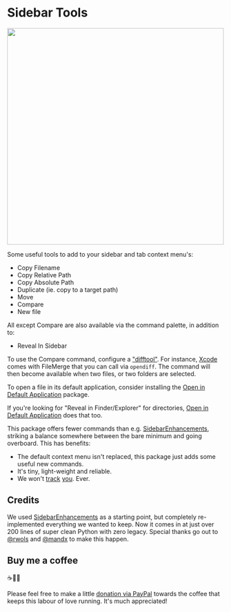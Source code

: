 # Sidebar Tools

<img src="https://raw.githubusercontent.com/braver/SideBarTools/master/screenshot.png" width="502">

Some useful tools to add to your sidebar and tab context menu's:

- Copy Filename
- Copy Relative Path
- Copy Absolute Path
- Duplicate (ie. copy to a target path)
- Move
- Compare
- New file

All except Compare are also available via the command palette, in addition to:

- Reveal In Sidebar

To use the Compare command, configure a ["difftool"](https://github.com/braver/SideBarTools/blob/master/SideBarTools.sublime-settings). For instance, [Xcode][4] comes with FileMerge that you can call via `opendiff`. The command will then become available when two files, or two folders are selected.

To open a file in its default application, consider installing the [Open in Default Application][2] package.

If you're looking for "Reveal in Finder/Explorer" for directories, [Open in Default Application][2] does that too.

This package offers fewer commands than e.g. [SidebarEnhancements][1], striking a balance somewhere between the bare minimum 
and going overboard. This has benefits:

- The default context menu isn't replaced, this package just adds some useful 
  new commands.
- It's tiny, light-weight and reliable.
- We won't [track][3] [you][5]. Ever.


## Credits

We used [SidebarEnhancements][1] as a starting point, but completely re-implemented everything we wanted to keep. Now it comes in at just over 200 lines of super clean Python with zero legacy. Special thanks go out to [@rwols][6] and [@mandx][7] to make this happen.


[1]: https://packagecontrol.io/packages/SideBarEnhancements
[2]: https://packagecontrol.io/packages/Open%20in%20Default%20Application
[3]: https://github.com/SideBarEnhancements-org/SideBarEnhancements/blob/d1c7fa4bac6a1f31ba177bc41ddd0ca902e43609/Stats.py
[4]: https://developer.apple.com/xcode/
[5]: https://forum.sublimetext.com/t/rfc-default-package-control-channel-and-package-telemetry/30157
[6]: https://github.com/braver/SideBarTools/pull/2
[7]: https://github.com/braver/SideBarTools/pulls?q=is%3Apr+author%3Amandx

## Buy me a coffee 

☕️👌🏻

Please feel free to make a little [donation via PayPal](https://paypal.me/koenlageveen) towards the coffee that keeps this labour of love running. It's much appreciated!
